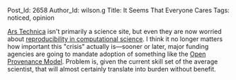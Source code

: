 Post_Id: 2658
Author_Id: wilson.g
Title: It Seems That Everyone Cares
Tags: noticed, opinion

<p><a href="http://arstechnica.com/">Ars Technica</a> isn't primarily a science site, but even they are now worried about <a href="http://arstechnica.com/science/news/2010/01/keeping-computers-from-ending-sciences-reproducibility.ars">reproducibility in computational science</a>.  I think it no longer matters how important this "crisis" actually is&mdash;sooner or later, major funding agencies are going to mandate adoption of something like the <a href="http://openprovenance.org/">Open Provenance Model</a>. Problem is, given the current skill set of the average scientist, that will almost certainly translate into burden without benefit.</p>
